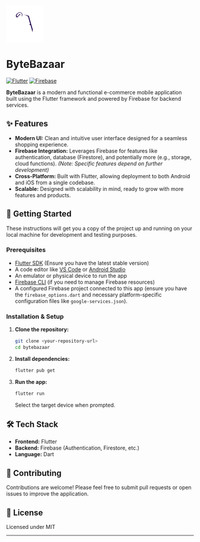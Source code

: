 <img src="lib/assets/ByteBazaar-Icon-NBG.png" alt="ByteBazaar Logo" width="100"/> 

# ByteBazaar 



[![Flutter](https://img.shields.io/badge/Built%20with-Flutter-02569B?logo=flutter)](https://flutter.dev)
[![Firebase](https://img.shields.io/badge/Powered%20by-Firebase-FFCA28?logo=firebase)](https://firebase.google.com/)

**ByteBazaar** is a modern and functional e-commerce mobile application built using the Flutter framework and powered by Firebase for backend services.

## ✨ Features

*   **Modern UI:** Clean and intuitive user interface designed for a seamless shopping experience.
*   **Firebase Integration:** Leverages Firebase for features like authentication, database (Firestore), and potentially more (e.g., storage, cloud functions). *(Note: Specific features depend on further development)*
*   **Cross-Platform:** Built with Flutter, allowing deployment to both Android and iOS from a single codebase.
*   **Scalable:** Designed with scalability in mind, ready to grow with more features and products.

## 🚀 Getting Started

These instructions will get you a copy of the project up and running on your local machine for development and testing purposes.

### Prerequisites

*   [Flutter SDK](https://flutter.dev/docs/get-started/install) (Ensure you have the latest stable version)
*   A code editor like [VS Code](https://code.visualstudio.com/) or [Android Studio](https://developer.android.com/studio)
*   An emulator or physical device to run the app
*   [Firebase CLI](https://firebase.google.com/docs/cli#install_the_firebase_cli) (if you need to manage Firebase resources)
*   A configured Firebase project connected to this app (ensure you have the `firebase_options.dart` and necessary platform-specific configuration files like `google-services.json`).

### Installation & Setup

1.  **Clone the repository:**
    ```bash
    git clone <your-repository-url>
    cd bytebazaar
    ```
2.  **Install dependencies:**
    ```bash
    flutter pub get
    ```
3.  **Run the app:**
    ```bash
    flutter run
    ```
    Select the target device when prompted.

## 🛠 Tech Stack

*   **Frontend:** Flutter
*   **Backend:** Firebase (Authentication, Firestore, etc.)
*   **Language:** Dart

## 🤝 Contributing

Contributions are welcome! Please feel free to submit pull requests or open issues to improve the application.


## 📄 License

Licensed under MIT

---
